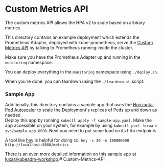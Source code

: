 # Custom Metrics API

The custom metrics API allows the HPA v2 to scale based on arbirary metrics.

This directory contains an example deployment which extends the Prometheus Adapter, deployed with kube-prometheus, serve the [Custom Metrics API](https://github.com/kubernetes/community/blob/master/contributors/design-proposals/instrumentation/custom-metrics-api.md) by talking to Prometheus running inside the cluster.

Make sure you have the Prometheus Adapter up and running in the `monitoring` namespace.

You can deploy everything in the `monitoring` namespace using `./deploy.sh`.

When you're done, you can teardown using the `./teardown.sh` script.

### Sample App

Additionally, this directory contains a sample app that uses the [Horizontal Pod Autoscaler](https://kubernetes.io/docs/tasks/run-application/horizontal-pod-autoscale/) to scale the Deployment's replicas of Pods up and down as needed.  
Deploy this app by running `kubectl apply -f sample-app.yaml`. 
Make the app accessible on your system, for example by using `kubectl port-forward svc/sample-app 8080`. Next you need to put some load on its http endpoints. 

A tool like [hey](https://github.com/rakyll/hey) is helpful for doing so: `hey -c 20 -n 100000000 http://localhost:8080/metrics`

There is an even more detailed information on this sample app at [luxas/kubeadm-workshop](https://github.com/luxas/kubeadm-workshop#deploying-the-prometheus-operator-for-monitoring-services-in-the-cluster).# Custom-Metrics-API

